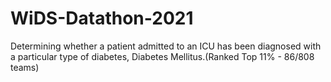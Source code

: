 # WiDS-Datathon-2021
Determining whether a patient admitted to an ICU has been diagnosed with a particular type of diabetes, Diabetes Mellitus.(Ranked Top 11% - 86/808 teams)
